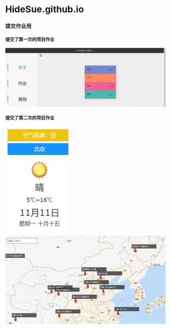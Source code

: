 # HideSue.github.io
### 提交作业用

#### 提交了第一次的项目作业
![avatar](/index_icon/hp.PNG)
#### 提交了第二次的项目作业
![avatar](/index_icon/project2.PNG)
![avatar](/index_icon/map.PNG)
